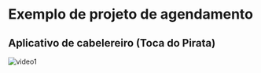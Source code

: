 # Exemplo de projeto de agendamento
## Aplicativo de cabelereiro (Toca do Pirata)
![video1](https://github.com/Pedrosouza21/Agendamento_Creath/blob/main/documenta%C3%A7%C3%A3o/assets/videos/WhatsApp%20Video%202024-07-30%20at%2020.12.27.gif)
